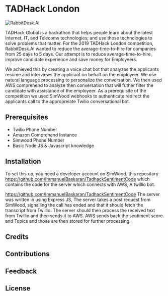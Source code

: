 # TADHack London

![RabbitDesk.AI](https://dominiconorton-images.s3-eu-west-1.amazonaws.com/TADHackLondon.jpg)

TADHack Global is a hackathon that helps people learn about the latest Internet, IT, and Telecoms technologies; and use those technologies to solve problems that matter. For the 2019 TADHack London competition, RabbitDesk.AI wanted to reduce the average-time-to-hire for companies from 25 days to 5 days. Our attempt is to reduce average-time-to-hire, improve candidate experience and save money for Employeers. 

We achieved this by creating a voice chat bot that analyzes the applicants resume and interviews the applicant on behalf on the employeer. We use natural language processing to personalize the conversation. We then used AWS comprehend to analyze then conversation that will futher filter the candidate with assistance of the employeer. As a prerequisite of the competition we used SimWood webhooks to authenticate redirect the applicants call to the appropreiate Twilio conversational bot.

## Prerequisites

+ Twilio Phone Number
+ Amazon Comprehend Instance 
+ Simwood Phone Number
+ Basic Node JS & Javascript knowledge

## Installation

To set this up, you need a developer account on SimWood. this repository https://github.com/ImmanuelBaskaran/TadhackSentimentCode which contains the code for the server which connects with AWS, A twillio bot.

https://github.com/ImmanuelBaskaran/TadhackSentimentCode
The server was written in using Express JS, The server takes a post request from SimWood, signalling the call has ended and that it should fetch the transcript from Twillio. The server should then process the received text from Twillio and then sends it to AWS. AWS sends back the sentiment score and Topics and those are then stored for further processing.

## Credits

## Contributions 

## Feedback

## License


